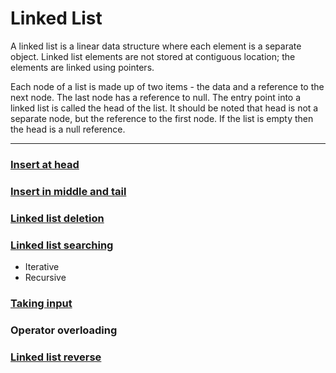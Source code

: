 # Linked List

A linked list is a linear data structure where each element is a separate object.
Linked list elements are not stored at contiguous location; the elements are linked using pointers.

Each node of a list is made up of two items - the data and a reference to the next node. The last node has a reference to null. The entry point into a linked list is called the head of the list. It should be noted that head is not a separate node, but the reference to the first node. If the list is empty then the head is a null reference.

<hr/>

### <a href="https://github.com/sanya2508/Linked-list/blob/master/insert%20at%20head.cpp">Insert at head </a>

### <a href="https://github.com/sanya2508/Linked-list/blob/master/insert%20in%20middle%20and%20at%20tail.cpp">Insert in middle and tail</a>

### <a href="https://github.com/sanya2508/Linked-list/blob/master/linked%20list%20deletion.cpp">Linked list deletion</a>

### <a href="https://github.com/sanya2508/Linked-list/blob/master/search%20(iterative%20and%20recursive).cpp">Linked list searching</a>
 * Iterative
 * Recursive

### <a href="https://github.com/sanya2508/Linked-list/blob/master/taking%20input.cpp">Taking input</a>

### Operator overloading

### <a href="https://github.com/sanya2508/Linked-list/blob/master/reverse%20linked%20list.cpp">Linked list reverse</a>
